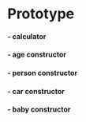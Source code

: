 # Prototype

#### [](calc.js) - calculator

#### [](person.js) - age constructor

#### [](person.constructor.js) - person constructor

#### [](carConstructor.js) - car constructor

#### [](baby.js) - baby constructor

#### [](playlist.js)
